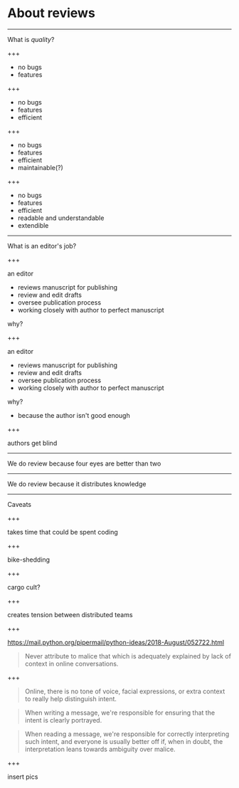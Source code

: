 # About reviews

---

What is _quality_?

+++

- no bugs
- features

+++

- no bugs
- features
- efficient

+++

- no bugs
- features
- efficient
- maintainable(?)

+++

- no bugs
- features
- efficient
- readable and understandable
- extendible

---

What is an editor's job?

+++

an editor

- reviews manuscript for publishing
- review and edit drafts
- oversee publication process
- working closely with author to perfect manuscript

why?

+++

an editor

- reviews manuscript for publishing
- review and edit drafts
- oversee publication process
- working closely with author to perfect manuscript

why?

- because the author isn't good enough

+++

authors get blind


---

We do review because four eyes are better than two

---

We do review because it distributes knowledge

---

Caveats

+++

takes time that could be spent coding

+++

bike-shedding

+++

cargo cult?

+++

creates tension between distributed teams

+++

https://mail.python.org/pipermail/python-ideas/2018-August/052722.html

> Never attribute to malice that which is adequately explained by lack of
> context in online conversations.

+++

> Online, there is no tone of voice, facial expressions, or extra context to
> really help distinguish intent.

> When writing a message, we're responsible for ensuring that the intent is
> clearly portrayed.

> When reading a message, we're responsible for correctly interpreting such
> intent, and everyone is usually better off if, when in doubt, the
> interpretation leans towards ambiguity over malice.

+++

insert pics
